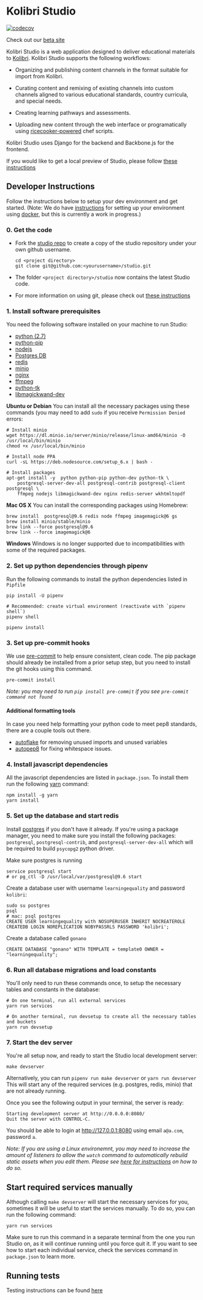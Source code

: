 # Kolibri Studio

[![codecov](http://codecov.io/github/learningequality/studio/coverage.svg?branch=develop)](http://codecov.io/github/learningequality/studio?branch=develop])

Check out our [beta site](https://studio.learningequality.org)

Kolibri Studio is a web application designed to deliver educational materials to [Kolibri](http://learningequality.org/kolibri/).
Kolibri Studio supports the following workflows:

- Organizing and publishing content channels in the format suitable for import from Kolibri.

- Curating content and remixing of existing channels into custom channels aligned to various educational standards, country curricula, and special needs.

- Creating learning pathways and assessments.

- Uploading new content through the web interface or programatically using [ricecooker-powered](https://github.com/learningequality/ricecooker) chef scripts.

Kolibri Studio uses Django for the backend and Backbone.js for the frontend.

If you would like to get a local preview of Studio, please follow [these instructions](https://github.com/learningequality/studio/blob/develop/docs-developer/local_preview.md)


## Developer Instructions

Follow the instructions below to setup your dev environment and get started. (Note: We do have [instructions](https://github.com/learningequality/studio/blob/develop/docs-developer/docker_setup.md) for setting up your environment using [docker](https://www.docker.com/), but this is currently a work in progress.)


### 0. Get the code

  - Fork the [studio repo](https://github.com/learningequality/studio) to create a copy of the studio repository under your own github username.
      ```
      cd <project directory>
      git clone git@github.com:<yourusername>/studio.git
      ```

  - The folder `<project directory>/studio` now contains the latest Studio code.
  - For more information on using git, please check out [these instructions](https://github.com/learningequality/studio/blob/develop/docs-developer/git_setup.md)



### 1. Install software prerequisites

You need the following software installed on your machine to run Studio:

  - [python (2.7)](https://www.python.org/downloads/release/python-2713/)
  - [python-pip](https://pip.pypa.io/en/stable/installing/)
  - [nodejs](https://nodejs.org/en/download/)
  - [Postgres DB](https://www.postgresql.org/download/)
  - [redis](https://redis.io/topics/quickstart)
  - [minio](https://www.minio.io/downloads.html)
  - [nginx](https://www.nginx.com/resources/wiki/start/topics/tutorials/install/)
  - [ffmpeg](https://www.ffmpeg.org/)
  - [python-tk](https://wiki.python.org/moin/TkInter)
  - [libmagickwand-dev](http://docs.wand-py.org/en/0.2.4/guide/install.html)

**Ubuntu or Debian**
You can install all the necessary packages using these commands (you may need to add `sudo` if you receive `Permission Denied` errors:

    # Install minio
    wget https://dl.minio.io/server/minio/release/linux-amd64/minio -O /usr/local/bin/minio
    chmod +x /usr/local/bin/minio

    # Install node PPA
    curl -sL https://deb.nodesource.com/setup_6.x | bash -

    # Install packages
    apt-get install -y  python python-pip python-dev python-tk \
        postgresql-server-dev-all postgresql-contrib postgresql-client postgresql \
        ffmpeg nodejs libmagickwand-dev nginx redis-server wkhtmltopdf

**Mac OS X**
You can install the corresponding packages using Homebrew:

    brew install  postgresql@9.6 redis node ffmpeg imagemagick@6 gs
    brew install minio/stable/minio
    brew link --force postgresql@9.6
    brew link --force imagemagick@6

**Windows**
Windows is no longer supported due to incompatibilities with some of the required packages.



### 2. Set up python dependencies through pipenv
Run the following commands to install the python dependencies listed in `Pipfile`

    pip install -U pipenv
    
    # Recommended: create virtual environment (reactivate with `pipenv shell`)
    pipenv shell
    
    pipenv install



### 3. Set up pre-commit hooks

We use [pre-commit](http://pre-commit.com/) to help ensure consistent, clean code. The pip package should already be installed from a prior setup step, but you need to install the git hooks using this command.

    pre-commit install

_Note: you may need to run `pip install pre-commit` if you see `pre-commit command not found`_


#### Additional formatting tools

In case you need help formatting your python code to meet pep8 standards, there are a couple tools out there.

  - [autoflake](https://github.com/myint/autoflake) for removing unused imports and unused variables
  - [autopep8](https://github.com/hhatto/autopep8) for fixing whitespace issues.



### 4. Install javascript dependencies

All the javascript dependencies are listed in `package.json`. To install them run the following [yarn](https://yarnpkg.com/en/) command:

    npm install -g yarn
    yarn install



### 5. Set up the database and start redis

Install [postgres](https://www.postgresql.org/download/) if you don't have it already. If you're using a package manager, you need to make sure you install the following packages: `postgresql`, `postgresql-contrib`, and `postgresql-server-dev-all` which will be required to build `psycopg2` python driver.

Make sure postgres is running

    service postgresql start
    # or pg_ctl -D /usr/local/var/postgresql@9.6 start

Create a database user with username `learningequality` and password `kolibri`:

    sudo su postgres
    psql
    # mac: psql postgres
    CREATE USER learningequality with NOSUPERUSER INHERIT NOCREATEROLE CREATEDB LOGIN NOREPLICATION NOBYPASSRLS PASSWORD 'kolibri';

Create a database called `gonano`

    CREATE DATABASE "gonano" WITH TEMPLATE = template0 OWNER = "learningequality";



### 6. Run all database migrations and load constants

You'll only need to run these commands once, to setup the necessary tables and constants in the database:

    # On one terminal, run all external services
    yarn run services

    # On another terminal, run devsetup to create all the necessary tables and buckets
    yarn run devsetup



### 7. Start the dev server

You're all setup now, and ready to start the Studio local development server:

    make devserver

Alternatively, you can run `pipenv run make devserver` or `yarn run devserver`
This will start any of the required services (e.g. postgres, redis, minio) that are not already running.

Once you see the following output in your terminal, the server is ready:

    Starting development server at http://0.0.0.0:8080/
    Quit the server with CONTROL-C.

You should be able to login at http://127.0.0.1:8080 using email `a@a.com`, password `a`.

_Note: If you are using a Linux environemnt, you may need to increase the amount of listeners to allow the `watch` command to automatically rebuild static assets when you edit them. Please see [here for instructions](https://github.com/guard/listen/wiki/Increasing-the-amount-of-inotify-watchers) on how to do so._



## Start required services manually

Although calling `make devserver` will start the necessary services for you, sometimes it will be useful to start the
services manually. To do so, you can run the following command:

    yarn run services

Make sure to run this command in a separate terminal from the one you run Studio on, as it will continue running until
you force quit it. If you want to see how to start each individual service, check the services command in `package.json`
to learn more.

## Running tests
Testing instructions can be found [here](https://github.com/learningequality/studio/blob/develop/docs-developer/running_tests.md)
